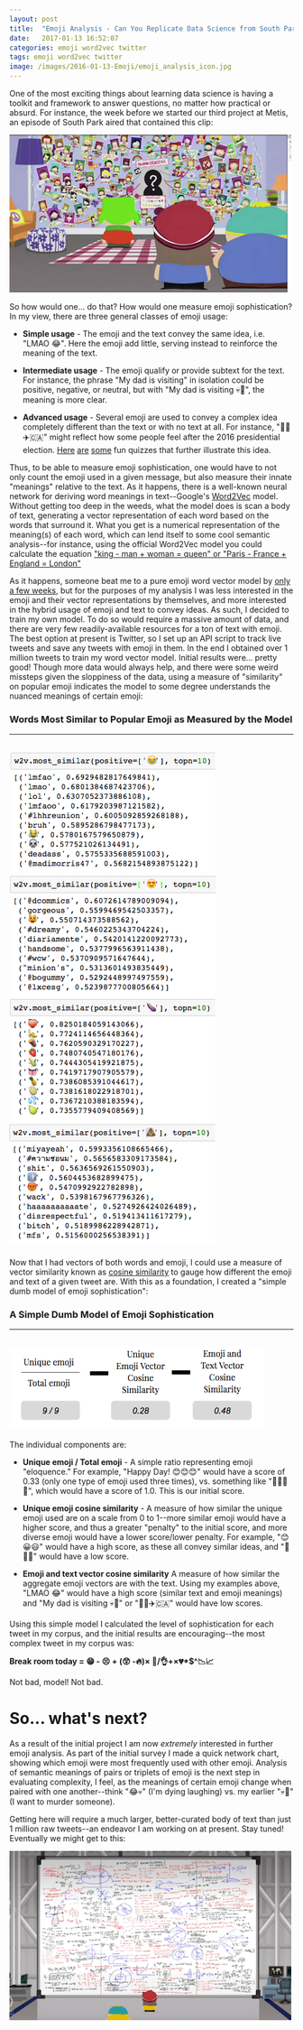 ```yaml
---
layout: post
title:  "Emoji Analysis - Can You Replicate Data Science from South Park?"
date:   2017-01-13 16:52:07
categories: emoji word2vec twitter
tags: emoji word2vec twitter
image: /images/2016-01-13-Emoji/emoji_analysis_icon.jpg
---
```


One of the most exciting things about learning data science is having a toolkit and framework to answer questions, no matter how practical or absurd. For instance, the week before we started our third project at Metis, an episode of South Park aired that contained this clip:

[![Emoji Analysis](https://github.com/ramohse/ramohse.github.io/blob/master/images/2016-01-13-Emoji/emoji_analysis_screencap.png?raw=true)](http://southpark.cc.com/clips/vjp3m9/its-called-emoji-analysis "Emoji Analysis")

So how would one... do that? How would one measure emoji sophistication? In my view, there are three general classes of emoji usage:

- **Simple usage** - The emoji and the text convey the same idea, i.e. "LMAO 😂". Here the emoji add little, serving instead to reinforce the meaning of the text.

- **Intermediate usage** - The emoji qualify or provide subtext for the text. For instance, the phrase "My dad is visiting" in isolation could be positive, negative, or neutral, but with "My dad is visiting 💀🔪", the meaning is more clear.

- **Advanced usage** - Several emoji are used to convey a complex idea completely different than the text or with no text at all. For instance, "🏃🏻✈️🇨🇦" might reflect how some people feel after the 2016 presidential election. [Here](https://www.sporcle.com/games/felix/movies-by-emoji) [are](https://www.sporcle.com/games/emilymarie07/disney-songs-in-emojis) [some](https://www.sporcle.com/games/felix/movies-by-emoji-2) fun quizzes that further illustrate this idea.


Thus, to be able to measure emoji sophistication, one would have to not only count the emoji used in a given message, but also measure their innate "meanings" relative to the text. As it happens, there is a well-known neural network for deriving word meanings in text--Google's [Word2Vec](https://en.wikipedia.org/wiki/Word2vec) model. Without getting too deep in the weeds, what the model does is scan a body of text, generating a vector representation of each word based on the words that surround it. What you get is a numerical representation of the meaning(s) of each word, which can lend itself to some cool semantic analysis--for instance, using the official Word2Vec model you could calculate the equation ["king - man + woman = queen" or "Paris - France + England = London"](https://blog.acolyer.org/2016/04/21/the-amazing-power-of-word-vectors/) 

As it happens, someone beat me to a pure emoji word vector model by [only a few weeks](https://arxiv.org/pdf/1609.08359.pdf), but for the purposes of my analysis I was less interested in the emoji and their vector representations by themselves, and more interested in the hybrid usage of emoji and text to convey ideas. As such, I decided to train my own model. To do so would require a massive amount of data, and there are very few readily-available resources for a ton of text with emoji. The best option at present is Twitter, so I set up an API script to track live tweets and save any tweets with emoji in them. In the end I obtained over 1 million tweets to train my word vector model. Initial results were... pretty good! Though more data would always help, and there were some weird missteps given the sloppiness of the data, using a measure of "similarity" on popular emoji indicates the model to some degree understands the nuanced meanings of certain emoji:

### Words Most Similar to Popular Emoji as Measured by the Model
---
![Tears of Joy](https://github.com/ramohse/ramohse.github.io/blob/master/images/2016-01-13-Emoji/emoji_similarity_tears_of_joy.png?raw=true)
![Heart Eyes](https://github.com/ramohse/ramohse.github.io/blob/master/images/2016-01-13-Emoji/emoji_similarity_heart_eyes.png?raw=true)
![Eggplant](https://github.com/ramohse/ramohse.github.io/blob/master/images/2016-01-13-Emoji/emoji_similarity_eggplant.png?raw=true)
![Poop](https://github.com/ramohse/ramohse.github.io/blob/master/images/2016-01-13-Emoji/emoji_similarity_poo.png?raw=true)
---

Now that I had vectors of both words and emoji, I could use a measure of vector similarity known as [cosine similarity](https://en.wikipedia.org/wiki/Cosine_similarity) to gauge how different the emoji and text of a given tweet are. With this as a foundation, I created a "simple dumb model of emoji sophistication": 

### A Simple Dumb Model of Emoji Sophistication
---
![Simple Dumb Model](https://github.com/ramohse/ramohse.github.io/blob/master/images/2016-01-13-Emoji/emoji_model.png?raw=true)
---

The individual components are:

- **Unique emoji / Total emoji** - A simple ratio representing emoji "eloquence." For example, "Happy Day! 😊😊😊" would have a score of 0.33 (only one type of emoji used three times), vs. something like "🍔🙅‍🍣💁", which would have a score of 1.0. This is our initial score.

- **Unique emoji cosine similarity** - A measure of how similar the unique emoji used are on a scale from 0 to 1--more similar emoji would have a higher score, and thus a greater "penalty" to the initial score, and more diverse emoji would have a lower score/lower penalty. For example, "😊😀😃" would have a high score, as these all convey similar ideas, and "🙈⏰🏢" would have a low score.

- **Emoji and text vector cosine similarity** A measure of how similar the aggregate emoji vectors are with the text. Using my examples above, "LMAO 😂" would have a high score (similar text and emoji meanings) and "My dad is visiting 💀🔪" or "🏃🏻✈️🇨🇦" would have low scores.

Using this simple model I calculated the level of sophistication for each tweet in my corpus, and the initial results are encouraging--the most complex tweet in my corpus was:  

**Break room today = 😁 - 😣 + (😲 -🔥)× 🙌/👌+×💔\*$^📉📈**

Not bad, model! Not bad.

# So... what's next?

As a result of the initial project I am now *extremely* interested in further emoji analysis. As part of the initial survey I made a quick network chart, showing which emoji were most frequently used with other emoji. Analysis of semantic meanings of pairs or triplets of emoji is the next step in evaluating complexity, I feel, as the meanings of certain emoji change when paired with one another--think "😂💀" (I'm dying laughing) vs. my earlier "💀🔪" (I want to murder someone). 

Getting here will require a much larger, better-curated body of text than just 1 million raw tweets--an endeavor I am working on at present. Stay tuned! Eventually we might get to this:

[![Emoji Math](https://github.com/ramohse/ramohse.github.io/blob/master/images/2016-01-13-Emoji/emoji_math.png?raw=true)](http://southpark.cc.com/clips/23obdq/trying-to-see-patterns#source=08f60a6f-24a8-4d88-88a3-eb5588494cbc:879fd28e-c96b-4f9d-a437-e05c1bcf80aa&position=159&sort=views "Emoji Math")
